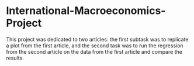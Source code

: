# International-Macroeconomics-Project
This project was dedicated to two articles: the first subtask was to replicate a plot from the first article, and the second task was to run the regression from the second article on the data from the first article and compare the results.

